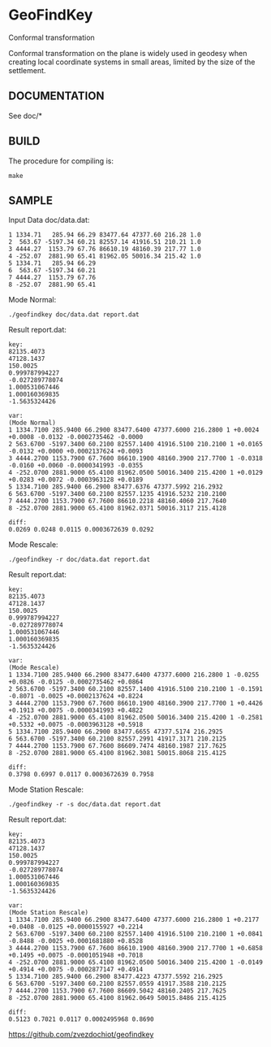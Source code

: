 # GeoFindKey
Conformal transformation

Conformal transformation on the plane is widely used in geodesy when creating local coordinate systems in small areas, limited by the size of the settlement.

## DOCUMENTATION

See doc/*

## BUILD

The procedure for compiling is:

    make

## SAMPLE

Input Data doc/data.dat:

    1 1334.71   285.94 66.29 83477.64 47377.60 216.28 1.0
    2  563.67 -5197.34 60.21 82557.14 41916.51 210.21 1.0
    3 4444.27  1153.79 67.76 86610.19 48160.39 217.77 1.0
    4 -252.07  2881.90 65.41 81962.05 50016.34 215.42 1.0
    5 1334.71   285.94 66.29
    6  563.67 -5197.34 60.21
    7 4444.27  1153.79 67.76
    8 -252.07  2881.90 65.41

Mode Normal:

    ./geofindkey doc/data.dat report.dat

Result report.dat:

    key:
    82135.4073
    47128.1437
    150.0025
    0.999787994227
    -0.027289778074
    1.000531067446
    1.000160369835
    -1.5635324426
    
    var:
    (Mode Normal)
    1 1334.7100 285.9400 66.2900 83477.6400 47377.6000 216.2800 1 +0.0024 +0.0008 -0.0132 -0.0002735462 -0.0000
    2 563.6700 -5197.3400 60.2100 82557.1400 41916.5100 210.2100 1 +0.0165 -0.0132 +0.0000 +0.0002137624 +0.0093
    3 4444.2700 1153.7900 67.7600 86610.1900 48160.3900 217.7700 1 -0.0318 -0.0160 +0.0060 -0.0000341993 -0.0355
    4 -252.0700 2881.9000 65.4100 81962.0500 50016.3400 215.4200 1 +0.0129 +0.0283 +0.0072 -0.0003963128 +0.0189
    5 1334.7100 285.9400 66.2900 83477.6376 47377.5992 216.2932
    6 563.6700 -5197.3400 60.2100 82557.1235 41916.5232 210.2100
    7 4444.2700 1153.7900 67.7600 86610.2218 48160.4060 217.7640
    8 -252.0700 2881.9000 65.4100 81962.0371 50016.3117 215.4128
    
    diff:
    0.0269 0.0248 0.0115 0.0003672639 0.0292

Mode Rescale:

    ./geofindkey -r doc/data.dat report.dat

Result report.dat:

    key:
    82135.4073
    47128.1437
    150.0025
    0.999787994227
    -0.027289778074
    1.000531067446
    1.000160369835
    -1.5635324426
    
    var:
    (Mode Rescale)
    1 1334.7100 285.9400 66.2900 83477.6400 47377.6000 216.2800 1 -0.0255 +0.0826 -0.0125 -0.0002735462 +0.0864
    2 563.6700 -5197.3400 60.2100 82557.1400 41916.5100 210.2100 1 -0.1591 -0.8071 -0.0025 +0.0002137624 +0.8224
    3 4444.2700 1153.7900 67.7600 86610.1900 48160.3900 217.7700 1 +0.4426 +0.1913 +0.0075 -0.0000341993 +0.4822
    4 -252.0700 2881.9000 65.4100 81962.0500 50016.3400 215.4200 1 -0.2581 +0.5332 +0.0075 -0.0003963128 +0.5918
    5 1334.7100 285.9400 66.2900 83477.6655 47377.5174 216.2925
    6 563.6700 -5197.3400 60.2100 82557.2991 41917.3171 210.2125
    7 4444.2700 1153.7900 67.7600 86609.7474 48160.1987 217.7625
    8 -252.0700 2881.9000 65.4100 81962.3081 50015.8068 215.4125
    
    diff:
    0.3798 0.6997 0.0117 0.0003672639 0.7958

Mode Station Rescale:

    ./geofindkey -r -s doc/data.dat report.dat

Result report.dat:

    key:
    82135.4073
    47128.1437
    150.0025
    0.999787994227
    -0.027289778074
    1.000531067446
    1.000160369835
    -1.5635324426
    
    var:
    (Mode Station Rescale)
    1 1334.7100 285.9400 66.2900 83477.6400 47377.6000 216.2800 1 +0.2177 +0.0408 -0.0125 +0.0000155927 +0.2214
    2 563.6700 -5197.3400 60.2100 82557.1400 41916.5100 210.2100 1 +0.0841 -0.8488 -0.0025 +0.0001681880 +0.8528
    3 4444.2700 1153.7900 67.7600 86610.1900 48160.3900 217.7700 1 +0.6858 +0.1495 +0.0075 -0.0001051948 +0.7018
    4 -252.0700 2881.9000 65.4100 81962.0500 50016.3400 215.4200 1 -0.0149 +0.4914 +0.0075 -0.0002877147 +0.4914
    5 1334.7100 285.9400 66.2900 83477.4223 47377.5592 216.2925
    6 563.6700 -5197.3400 60.2100 82557.0559 41917.3588 210.2125
    7 4444.2700 1153.7900 67.7600 86609.5042 48160.2405 217.7625
    8 -252.0700 2881.9000 65.4100 81962.0649 50015.8486 215.4125
    
    diff:
    0.5123 0.7021 0.0117 0.0002495968 0.8690

https://github.com/zvezdochiot/geofindkey
